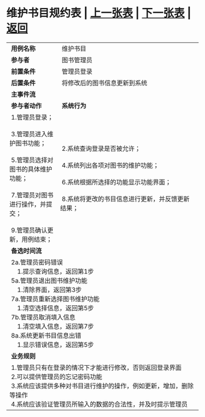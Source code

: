# 维护书目规约表 | [上一张表](./usercase6.md) | [下一张表](./usercase8.md) | [返回](../README.md) 
<table >
    <tr>
        <td width="150"> <b>&nbsp;用例名称</b></td>
        <td colspan="2" width="700">&nbsp;维护书目</td>
    </tr>
    <tr>
        <td width="150"> <b>&nbsp;参与者</b></td>
        <td colspan="2" width="700">&nbsp;图书管理员</td>
    </tr>
    <tr>
        <td width="150"> <b>&nbsp;前置条件</b></td>
        <td colspan="2" width="700">&nbsp;管理员登录</td>
    </tr>
    <tr>
        <td width="150"> <b>&nbsp;后置条件</b></td>
        <td colspan="2" width="700">&nbsp;将修改后的图书信息更新到系统</td>
    </tr>
    <tr>
        <td colspan="3" width="200"> <b>&nbsp;主事件流</b></td>
    </tr>
    <tr>
        <td colspan="2" width="180"> <b>&nbsp;参与者动作</b></td>
        <td width="410"> <b>&nbsp;系统行为</b></td>
    </tr>
    <tr>
        <td colspan="2" width="180">
            <span>&nbsp;1.管理员登录；</span>
            <br>
            <span>&nbsp;</span>
            <br>
            <span>&nbsp;3.管理员进入维护图书功能；</span>
            <br>
            <span>&nbsp;</span>
            <br>
            <span>&nbsp;5.管理员选择对图书的具体维护功能；</span>
            <br>
            <span>&nbsp;</span>
            <br>
            <span>&nbsp;7.管理员对图书进行操作，并提交；</span>
            <br>
            <span>&nbsp;</span>
            <br>
            <span>&nbsp;9.管理员确认更新，用例结束；</span>
        </td>
        <td width="480">
            <span>&nbsp;</span>
            <br>
            <span>&nbsp;2.系统查询登录是否被允许；</span>
            <br>
            <span>&nbsp;</span>
            <br>
            <span>&nbsp;4.系统列出各项对图书的维护功能；</span>
            <br>
            <span>&nbsp;</span>
            <br>
            <span>&nbsp;6.系统根据所选择的功能显示功能界面；</span>
            <br>
            <span>&nbsp;</span>
            <br>
            <span>&nbsp;8.系统将更改的书目信息进行更新，并反馈更新结果；</span>
            <br>
            <span>&nbsp;</span>
        </td>
    </tr>
    <tr>
        <td colspan="3" width="200"> <b>&nbsp;备选时间流</b></td>
    </tr>
    <tr>
        <td colspan="3" width="200">
            <span>&nbsp;2a.管理员密码错误</span>
            <br>
            <span>&nbsp;&emsp;1.提示查询信息，返回第1步</span>
            <br>
            <span>&nbsp;5a.管理员退出图书维护功能</span>
            <br>
            <span>&nbsp;&emsp;1.清除界面，返回第3步</span>
            <br>
            <span>&nbsp;7a.管理员重新选择图书维护功能</span>
            <br>
            <span>&nbsp;&emsp;1.清空选择信息，返回第5步</span>
            <br>
            <span>&nbsp;7b.管理员取消填入信息</span>
            <br>
            <span>&nbsp;&emsp;1.清空填入信息，返回第7步</span>
            <br>
            <span>&nbsp;8a.系统更新书目信息出错</span>
            <br>
            <span>&nbsp;&emsp;1.显示错误信息，返回第5步</span>
        </td>
    </tr>
    <tr>
        <td colspan="3" width="200"> <b>&nbsp;业务规则</b></td>
    </tr>
    <tr>
        <td colspan="3" width="200">
            <span>&nbsp;1.管理员只有在登录的情况下才能进行修改，否则返回登录界面</span>
            <br>
            <span>&nbsp;2.可以提供管理员的忘记密码功能</span>
            <br>
            <span>&nbsp;3.系统应该提供多种对书目进行维护的操作，例如更新，增加，删除等操作</span>
            <br>
            <span>&nbsp;4.系统应该验证管理员所输入的数据的合法性，并及时提示管理员</span>
        </td>
    </tr>
</table>